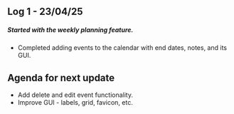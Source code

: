 ## Log 1 - 23/04/25

##### Started with the weekly planning feature.

* Completed adding events to the calendar with end dates, notes, and its GUI.

## Agenda for next update
* Add delete and edit event functionality.
* Improve GUI - labels, grid, favicon, etc.

